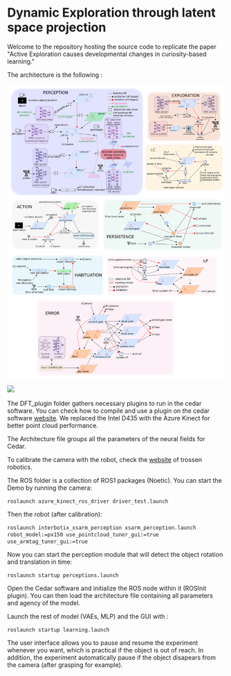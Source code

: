 # Dynamic Exploration through latent space projection

Welcome to the repository hosting the source code to replicate the paper "Active Exploration causes developmental changes in curiosity-based learning."

The architecture is the following :

![](https://github.com/rouzinho/dynamic-projection-exploration/blob/main/media/arch_simple_all.png?raw=true)

![](https://github.com/rouzinho/dynamic-projection-exploration/blob/main/media/learning_grasping.gif?raw=true)

The DFT_plugin folder gathers necessary plugins to run in the cedar software. You can check how to compile and use a plugin on the cedar software [website](https://cedar.ini.rub.de/). We replaced the Intel D435 with the Azure Kinect for better point cloud performance.

The Architecture file groups all the parameters of the neural fields for Cedar.

To calibrate the camera with the robot, check the [website](https://docs.trossenrobotics.com/interbotix_xsarms_docs/ros1_packages/perception_pipeline_configuration.html) of trossen robotics.

The ROS folder is a collection of ROS1 packages (Noetic). You can start the Demo by running the camera:
```
roslaunch azure_kinect_ros_driver driver_test.launch
``` 
Then the robot (after calibration):
```
roslaunch interbotix_xsarm_perception xsarm_perception.launch robot_model:=px150 use_pointcloud_tuner_gui:=true use_armtag_tuner_gui:=true
``` 
Now you can start the perception module that will detect the object rotation and translation in time:
```
roslaunch startup perceptions.launch
``` 
Open the Cedar software and initialize the ROS node within it (ROSInit plugin). You can then load the architecture file containing all parameters and agency of the model.

Launch the rest of model (VAEs, MLP) and the GUI with :
```
roslaunch startup learning.launch
``` 

The user interface allows you to pause and resume the experiment whenever you want, which is practical if the object is out of reach.
In addition, the experiment automatically pause if the object disapears from the camera (after grasping for example).